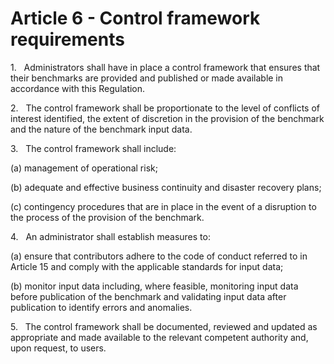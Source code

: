 # Article 6 - Control framework requirements


1.   Administrators shall have in place a control framework that ensures that their benchmarks are provided and published or made available in accordance with this Regulation.

2.   The control framework shall be proportionate to the level of conflicts of interest identified, the extent of discretion in the provision of the benchmark and the nature of the benchmark input data.

3.   The control framework shall include:

(a) management of operational risk;

(b) adequate and effective business continuity and disaster recovery plans;

(c) contingency procedures that are in place in the event of a disruption to the process of the provision of the benchmark.

4.   An administrator shall establish measures to:

(a) ensure that contributors adhere to the code of conduct referred to in Article 15 and comply with the applicable standards for input data;

(b) monitor input data including, where feasible, monitoring input data before publication of the benchmark and validating input data after publication to identify errors and anomalies.

5.   The control framework shall be documented, reviewed and updated as appropriate and made available to the relevant competent authority and, upon request, to users.
